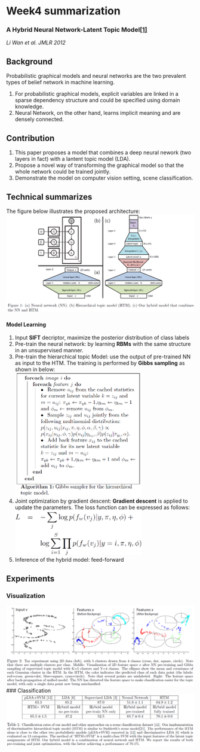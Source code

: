 # Week4 summarization
### A Hybrid Neural Network-Latent Topic Model[[1]](https://cs.nyu.edu/~wanli/wan-zhu-fergus12.pdf)<br>
*Li Wan et al. JMLR 2012*

## Background
Probabilistic graphical models and neural networks are the two prevalent types of belief network in machine learning.
1. For probabilistic graphical models, explicit variables are linked in a sparse dependency structure and could be specified using domain knowledge.
2. Neural Network, on the other hand, learns implicit meaning and are densely connected.

## Contribution
1. This paper proposes a model that combines a deep neural nework (two layers in fact) with a lantent topic model (LDA).
2. Propose a novel way of transforming the graphical model so that the whole network could be trained jointly.
3. Demonstrate the model on computer vision setting, scene classification.

## Technical summarizes
The figure below illustrates the proposed architecture:
<img src="https://github.com/thtang/aMMAI2018-paper-summary/blob/master/A%20Hybrid%20Neural%20Network-Latent%20Topic%20Model/f1.png" width=760>

#### Model Learning
1. Input **SIFT** decriptor, maximize the posterior distribution of class labels
2. Pre-train the neural network: by learning **RBMs** with the same structure in an unsupervised manner.
3. Pre-train the hierarchical topic Model: use the output of pre-trained NN as input to the HTM. The training is performed by **Gibbs sampling** as shown in below: <br><img src="https://github.com/thtang/aMMAI2018-paper-summary/blob/master/A%20Hybrid%20Neural%20Network-Latent%20Topic%20Model/f2.png" width=340>
4. Joint optimization by gradient descent: **Gradient descent** is applied to update the parameters. The loss function can be expressed as follows:<br><img src="https://github.com/thtang/aMMAI2018-paper-summary/blob/master/A%20Hybrid%20Neural%20Network-Latent%20Topic%20Model/f3.png" width=340>
5. Inference of the hybrid model: feed-forward

## Experiments

### Visualization
<img src="https://github.com/thtang/aMMAI2018-paper-summary/blob/master/A%20Hybrid%20Neural%20Network-Latent%20Topic%20Model/f4.png" >
### Classification
<img src="https://github.com/thtang/aMMAI2018-paper-summary/blob/master/A%20Hybrid%20Neural%20Network-Latent%20Topic%20Model/f5.png" >
